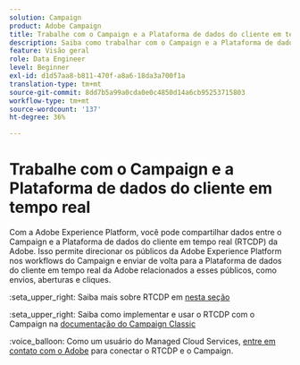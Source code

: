 ```yaml
---
solution: Campaign
product: Adobe Campaign
title: Trabalhe com o Campaign e a Plataforma de dados do cliente em tempo real
description: Saiba como trabalhar com o Campaign e a Plataforma de dados do cliente em tempo real
feature: Visão geral
role: Data Engineer
level: Beginner
exl-id: d1d57aa8-b811-470f-a8a6-18da3a700f1a
translation-type: tm+mt
source-git-commit: 8dd7b5a99a0cda0e0c4850d14a6cb95253715803
workflow-type: tm+mt
source-wordcount: '137'
ht-degree: 36%

---
```


# Trabalhe com o Campaign e a Plataforma de dados do cliente em tempo real

Com a Adobe Experience Platform, você pode compartilhar dados entre o Campaign e a Plataforma de dados do cliente em tempo real (RTCDP) da Adobe. Isso permite direcionar os públicos da Adobe Experience Platform nos workflows do Campaign e enviar de volta para a Plataforma de dados do cliente em tempo real da Adobe relacionados a esses públicos, como envios, aberturas e cliques.

:seta_upper_right: Saiba mais sobre RTCDP em [nesta seção](https://experienceleague.adobe.com/docs/experience-platform/rtcdp/overview.html?lang=en)

:seta_upper_right: Saiba como implementar e usar o RTCDP com o Campaign na [documentação do Campaign Classic](https://experienceleague.adobe.com/docs/campaign-classic/using/integrating-with-adobe-experience-cloud/aep-sources-destinations/get-started-sources-destinations.html?lang=en#integrating-with-adobe-experience-cloud)

:voice_balloon: Como um usuário do Managed Cloud Services, [entre em contato com o Adobe](../start/support.md#support) para conectar o RTCDP e o Campaign.
